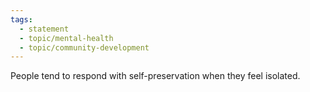 ```yaml
---
tags:
  - statement
  - topic/mental-health
  - topic/community-development
---
```

People tend to respond with self-preservation when they feel isolated.